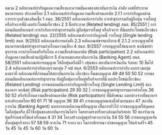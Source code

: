 หมวด 2 หลักเกณฑ์กำกับดูแลความเสี่ยงและความมั่นคงของสถาบันการเงิน
ลำดับ เลขที่ประกาศ
ธนาคารแห่ง
ประเทศไทย
2.1 หลักเกณฑ์กํากับดูแลความเสี่ยงด้านเครดิต
2.1.1 การกํากับดูแลด้านการกระจุกตัวของสินเชื่อ
1 สนส. 36/2551 หลักเกณฑ์การกำกับ
การทําธุรกรรมกับผู้ถือหุ้น
รายใหญ่หรือกิจการที่มี
ผลประโยชน์เกี่ยวข้อง
2
3
ชื่อประกาศ
(Related lending)
สนส. 85/2551 | การผ่อนผันหลักเกณฑ์
การก้ากับการทําธุรกรรมกับ
ผู้ถือหุ้นรายใหญ่ หรือกิจการ
ที่มีผลประโยชน์เกี่ยวข้อง
(Related lending)
สนส. 22/2555 หลักเกณฑ์การกำกับลูกหนี้
รายใหญ่ (Single lending
limit)
สนส. 9/2553 หลักเกณฑ์การแต่งตั้ง
2.3 หลักเกณฑ์ธรรมาภิบาล
6
2.1.2 การอนุญาตให้ธนาคารพาณิชย์ทำธุรกรรมถ่ายโอนความเสี่ยง
4 สนส. 9/2557 การอนุญาตให้ธนาคาร
พาณิชย์ทําธุรกรรม
การถ่ายโอนหรือรับโอน
ความเสี่ยงด้านเครดิต
(Risk participation)
2.2 หลักเกณฑ์กํากับดูแลความเสี่ยงด้านปฏิบัติการ
5
ตัวแทนของสถาบันการเงิน
(Banking Agent)
สนส. 58/2551 หลักเกณฑ์การอนุญาต
ให้ถือหุ้นหรือมีไว้ งหุ้นของ
สถาบันการเงินเกิน
ร้อยละ 10 ขึ้นไป
2.4 หลักเกณฑ์การกำกับแบบรวมกลุ่ม
7
vd
สนส. 6/2553 หลักเกณฑ์การกำกับ
แบบรวมกลุ่ม
มาตราที่ หลักเกณฑ์ที่กำหนดให้สถาบันการเงิน
เกี่ยวข้อง
ยื่นขออนุญาต
49
49 50
50 52
การขอผ่อนผันหลักเกณฑ์การทำธุรกรรม
กับผู้ถือหุ้นรายใหญ่หรือกิจการที่มี
ผลประโยชน์เกี่ยวข้อง (Related
Lending)
การขอผ่อนผันการกํากับลูกหนี้รายใหญ่
(Single Lending Limit) ของธนาคาร
พาณิชย์
(Risk participation)
29 30 32 | การขออนุญาตทําธุรกรรมการถ่ายโอน
36 50 52 หรือรับโอนความเสี่ยงด้านเครดิต
(Risk participation) ที่มีลักษณะ
แตกต่างจากที่ธนาคารแห่งประเทศไทย
60 61 71
18
อนุญาต
36 39 41 การขออนุญาตแต่งตั้งตัวแทนของ
47
สถาบันการเงิน (Banking Agent)
นอกกรอบหลักเกณฑ์ที่อนุญาต
เป็นการทั่วไป
การขออนุญาตให้บุคคลใดถือหุ้นหรือ
มีไว้ซึ่งหุ้นของสถาบันการเงินไม่ว่า
โดยทางตรงหรือทางอ้อมเกินร้อยละ 10
ของจํานวนหุ้นที่จำหน่ายได้แล้วทั้งหมด
4 31 34 โครงสร้างกลุ่มธุรกิจทางการเงิน
54 55 56 การขออนุญาตจัดตั้งกลุ่มธุรกิจทาง
57 58 59 การเงิน
71
ระยะเวลา
ในการพิจารณา
คําขออนุญาต
ให้แล้วเสร็จ
45 วัน
45 วัน
45 วัน
60 วัน
60 วัน
